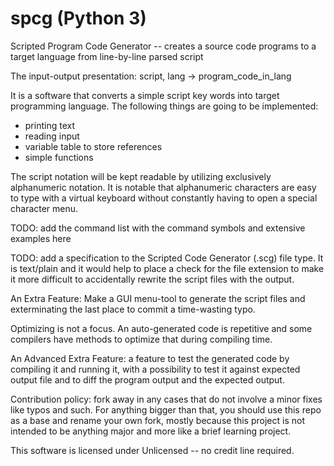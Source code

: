 # spcg (Python 3)
Scripted Program Code Generator -- creates a source code programs to a target language from line-by-line parsed script

The input-output presentation: script, lang -> program_code_in_lang

It is a software that converts a simple script key words into target programming language. The following things are going
to be implemented:

* printing text
* reading input
* variable table to store references
* simple functions

The script notation will be kept readable by utilizing exclusively alphanumeric notation. It is notable that alphanumeric
characters are easy to type with a virtual keyboard without constantly having to open a special character menu.
 
TODO: add the command list with the command symbols and extensive examples here

TODO: add a specification to the Scripted Code Generator (.scg) file type. It is text/plain and it would help to place a check for the file extension to make it more difficult to accidentally rewrite the script files with the output.

An Extra Feature: Make a GUI menu-tool to generate the script files and exterminating the last place to commit a time-wasting typo.

Optimizing is not a focus. An auto-generated code is repetitive and some compilers have methods to optimize that during
compiling time.
 
An Advanced Extra Feature: a feature to test the generated code by compiling it and running it, with a possibility to test it against expected output file and to diff the program output and the expected output.

Contribution policy: fork away in any cases that do not involve a minor fixes like typos and such. For anything bigger than that, you should use this repo as a base and rename your own fork, mostly because this project is not intended to be anything major and more like a brief learning project.

This software is licensed under Unlicensed -- no credit line required.
